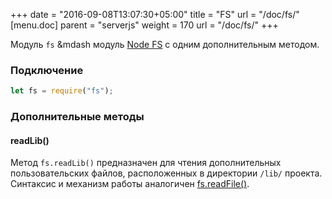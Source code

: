 +++
date = "2016-09-08T13:07:30+05:00"
title = "FS"
url = "/doc/fs/"
[menu.doc]
    parent = "serverjs"
    weight = 170
    url = "/doc/fs/"
+++

Модуль `fs`&nbsp;&mdash модуль [Node FS](https://nodejs.org/api/fs.html) с одним дополнительным методом.

### Подключение

```JavaScript
let fs = require("fs");
```

### Дополнительные методы

#### readLib()

Метод `fs.readLib()` предназначен для чтения дополнительных пользовательских файлов, расположенных в директории `/lib/` проекта.
Синтаксис и механизм работы аналогичен [fs.readFile()](https://nodejs.org/api/fs.html#fs_fs_readfile_file_options_callback).